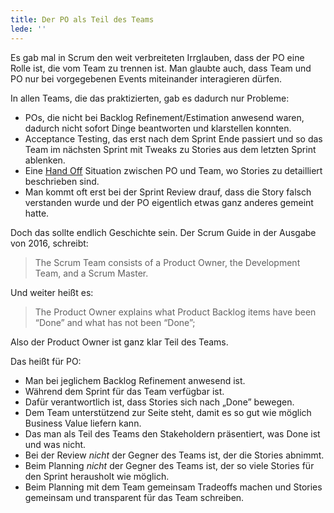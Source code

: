 ```yaml
---
title: Der PO als Teil des Teams
lede: ''
---
```


Es gab mal in Scrum den weit verbreiteten Irrglauben, dass der PO eine Rolle ist, die vom Team zu trennen ist. Man glaubte auch, dass Team und PO nur bei vorgegebenen Events miteinander interagieren dürfen.

In allen Teams, die das praktizierten, gab es dadurch nur Probleme:

- POs, die nicht bei Backlog Refinement/Estimation anwesend waren, dadurch nicht sofort Dinge beantworten und klarstellen konnten.
- Acceptance Testing, das erst nach dem Sprint Ende passiert und so das Team im nächsten Sprint mit Tweaks zu Stories aus dem letzten Sprint ablenken.
- Eine [Hand Off](/kb/hand-off) Situation zwischen PO und Team, wo Stories zu detailliert beschrieben sind.
- Man kommt oft erst bei der Sprint Review drauf, dass die Story falsch verstanden wurde und der PO eigentlich etwas ganz anderes gemeint hatte.

Doch das sollte endlich Geschichte sein. Der Scrum Guide in der Ausgabe von 2016, schreibt:

> The Scrum Team consists of a Product Owner, the Development Team, and a Scrum Master.

Und weiter heißt es:

> The Product Owner explains what Product Backlog items have been “Done” and what has not been “Done”;

Also der Product Owner ist ganz klar Teil des Teams.

Das heißt für PO:

- Man bei jeglichem Backlog Refinement anwesend ist.
- Während dem Sprint für das Team verfügbar ist.
- Dafür verantwortlich ist, dass Stories sich nach „Done” bewegen.
- Dem Team unterstützend zur Seite steht, damit es so gut wie möglich Business Value liefern kann.
- Das man als Teil des Teams den Stakeholdern präsentiert, was Done ist und was nicht.
- Bei der Review *nicht* der Gegner des Teams ist, der die Stories abnimmt.
- Beim Planning *nicht* der Gegner des Teams ist, der so viele Stories für den Sprint herausholt wie möglich.
- Beim Planning mit dem Team gemeinsam Tradeoffs machen und Stories gemeinsam und transparent für das Team schreiben.
